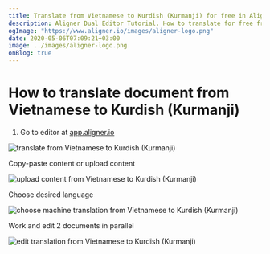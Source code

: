 ```yaml
---
title: Translate from Vietnamese to Kurdish (Kurmanji) for free in Aligner Editor
description: Aligner Dual Editor Tutorial. How to translate for free from Vietnamese to Kurdish (Kurmanji). Aligner is multilingual document management platform. 
ogImage: "https://www.aligner.io/images/aligner-logo.png"
date: 2020-05-06T07:09:21+03:00
image: ../images/aligner-logo.png
onBlog: true
---
```


# How to translate document from Vietnamese to Kurdish (Kurmanji)

1. Go to editor at [app.aligner.io](https://app.aligner.io "Aligner App web page")

![translate from Vietnamese to Kurdish (Kurmanji)](../aligner-blank-editor.png "translate from Vietnamese to Kurdish (Kurmanji)")

Copy-paste content or upload content

![upload content from Vietnamese to Kurdish (Kurmanji)](../aligner-uploaded-document.png "upload content from Vietnamese to Kurdish (Kurmanji)")

Choose desired language

![choose machine translation from Vietnamese to Kurdish (Kurmanji)](../aligner-language-dropdown.png "choose machine translation from Vietnamese to Kurdish (Kurmanji)")

Work and edit 2 documents in parallel

![edit translation from Vietnamese to Kurdish (Kurmanji)](../aligner-double-sitded-editor.png "edit translation from Vietnamese to Kurdish (Kurmanji)")

